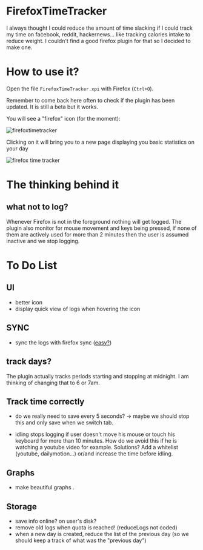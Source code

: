 # FirefoxTimeTracker

I always thought I could reduce the amount of time slacking if I could track my time on facebook, reddit, hackernews... like  tracking calories intake to reduce weight. I couldn't find a good firefox plugin for that so I decided to make one.

# How to use it?

Open the file `FirefoxTimeTracker.xpi` with Firefox (`Ctrl+O`).

Remember to come back here often to check if the plugin has been updated. It is still a beta but it works.

You will see a "firefox" icon (for the moment): 

![firefoxtimetracker](http://cryptologie.net/upload/firefox1.PNG)

Clicking on it will bring you to a new page displaying you basic statistics on your day

![firefox time tracker](http://cryptologie.net/upload/firefox2.PNG)

# The thinking behind it

## what not to log?

Whenever Firefox is not in the foreground nothing will get logged. The plugin also monitor for mouse movement and keys being pressed, if none of them are actively used for more than 2 minutes then the user is assumed inactive and we stop logging.

# To Do List

## UI

* better icon
* display quick view of logs when hovering the icon

## SYNC

* sync the logs with firefox sync ([easy?](http://stackoverflow.com/questions/23318396/firefox-sdk-simple-storage-and-firefox-sync))

## track days?

The plugin actually tracks periods starting and stopping at midnight. I am thinking of changing that to 6 or 7am.

## Track time correctly

* do we really need to save every 5 seconds? -> maybe we should stop this and only save when we switch tab.

* idling stops logging if user doesn't move his mouse or touch his keyboard for more than 10 minutes. How do we avoid this if he is watching a youtube video for example. Solutions? Add a whitelist (youtube, dailymotion...) or/and increase the time before idling.

## Graphs

* make beautiful graphs
.
## Storage

* save info online? on user's disk?
* remove old logs when quota is reached! (reduceLogs not coded)
* when a new day is created, reduce the list of the previous day (so we should keep a track of what was the "previous day")
